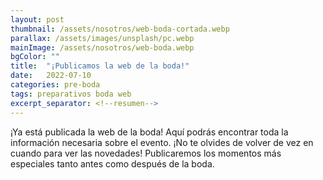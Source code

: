 ```yaml
---
layout: post
thumbnail: /assets/nosotros/web-boda-cortada.webp
parallax: /assets/images/unsplash/pc.webp
mainImage: /assets/nosotros/web-boda.webp
bgColor: ""
title:  "¡Publicamos la web de la boda!"
date:   2022-07-10
categories: pre-boda
tags: preparativos boda web
excerpt_separator: <!--resumen-->
---
```


¡Ya está publicada la web de la boda!
Aquí podrás encontrar toda la información necesaria sobre el evento. ¡No te olvides de volver de vez en cuando para ver las novedades!
Publicaremos los momentos más especiales tanto antes como después de la boda.
